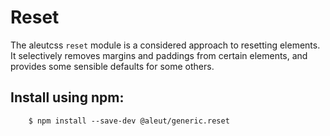 # Reset

The aleutcss `reset` module is a considered approach to resetting elements. It
selectively removes margins and paddings from certain elements, and provides
some sensible defaults for some others.



## Install using npm:

```shell
    $ npm install --save-dev @aleut/generic.reset
```
